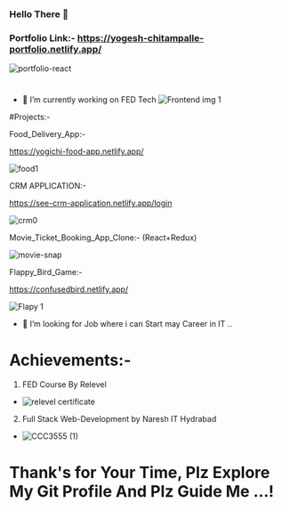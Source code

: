 ### Hello There 👋
### Portfolio Link:- https://yogesh-chitampalle-portfolio.netlify.app/
![portfolio-react](https://github.com/Yogeshchitampalle/Yogeshchitampalle/assets/86973304/aebe99c4-f333-4c0c-b730-959c99c13b72)

#
- 🔭 I’m currently working on FED Tech
![Frontend img 1](https://github.com/Yogeshchitampalle/Yogeshchitampalle/assets/86973304/3703ec5c-9263-4fc6-9c0a-841032c45867)

#Projects:-

 Food_Delivery_App:- 

  https://yogichi-food-app.netlify.app/
  
![food1](https://github.com/Yogeshchitampalle/Yogeshchitampalle/assets/86973304/c90bf46d-cfe8-44f1-af6b-386d0c288c54)

 CRM APPLICATION:-
 
 https://see-crm-application.netlify.app/login 
 
 ![crm0](https://github.com/Yogeshchitampalle/Yogeshchitampalle/assets/86973304/b9dfa9e0-a2a2-4e8b-97b3-e65d32c0ee72)
 
 Movie_Ticket_Booking_App_Clone:- (React+Redux) 

![movie-snap](https://github.com/Yogeshchitampalle/Yogeshchitampalle/assets/86973304/6dc67a90-7476-4bad-8980-18d25af121c2)

 Flappy_Bird_Game:- 

https://confusedbird.netlify.app/

![Flapy 1](https://github.com/Yogeshchitampalle/Yogeshchitampalle/assets/86973304/050169c5-03b2-4864-978c-60de506046de)

- 🤔 I’m looking for Job where i can Start may Career in IT ..

# Achievements:-
1. FED Course By Relevel 
- ![relevel certificate](https://github.com/Yogeshchitampalle/Yogeshchitampalle/assets/86973304/78b7cf19-bd6a-4b32-b611-161675a3a81b)

2. Full Stack Web-Development by Naresh IT Hydrabad
- ![CCC3555 (1)](https://github.com/Yogeshchitampalle/Yogeshchitampalle/assets/86973304/f4d6e665-eca2-4656-ae01-7157e2cbfd9e)

# Thank's for Your Time, Plz Explore My Git Profile And Plz Guide Me ...!











